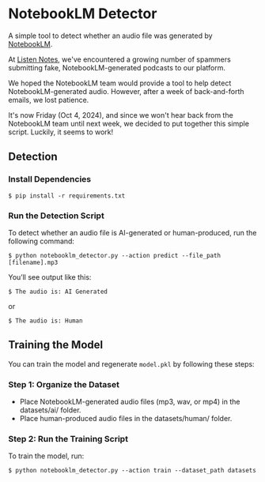 # NotebookLM Detector

A simple tool to detect whether an audio file was generated by [NotebookLM](https://notebooklm.google/).

At [Listen Notes](https://www.listennotes.com/), we've encountered a growing number of spammers submitting fake, 
NotebookLM-generated podcasts to our platform. 

We hoped the NotebookLM team would provide a tool to help detect NotebookLM-generated audio. 
However, after a week of back-and-forth emails, we lost patience.

It's now Friday (Oct 4, 2024), and since we won't hear back from the NotebookLM team until next week,
we decided to put together this simple script. Luckily, it seems to work!


## Detection

### Install Dependencies

```shell
$ pip install -r requirements.txt
```

### Run the Detection Script

To detect whether an audio file is AI-generated or human-produced, run the following command:
```shell
$ python notebooklm_detector.py --action predict --file_path [filename].mp3
```

You’ll see output like this:
```shell
$ The audio is: AI Generated
```
or
```shell
$ The audio is: Human
```

## Training the Model

You can train the model and regenerate `model.pkl` by following these steps:

### Step 1: Organize the Dataset

* Place NotebookLM-generated audio files (mp3, wav, or mp4) in the datasets/ai/ folder.
* Place human-produced audio files in the datasets/human/ folder.

### Step 2: Run the Training Script

To train the model, run:
```shell
$ python notebooklm_detector.py --action train --dataset_path datasets
```